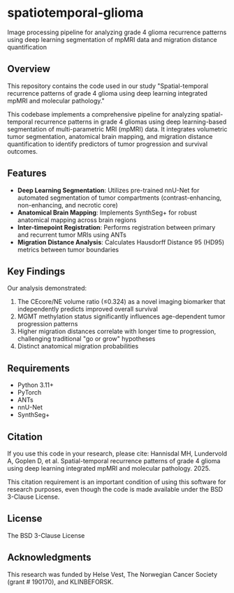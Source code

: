 # spatiotemporal-glioma

Image processing pipeline for analyzing grade 4 glioma recurrence patterns using deep learning segmentation of mpMRI data and migration distance quantification

## Overview

This repository contains the code used in our study "Spatial-temporal recurrence patterns of grade 4 glioma using deep learning integrated mpMRI and molecular pathology."

This codebase implements a comprehensive pipeline for analyzing spatial-temporal recurrence patterns in grade 4 gliomas using deep learning-based segmentation of multi-parametric MRI (mpMRI) data. It integrates volumetric tumor segmentation, anatomical brain mapping, and migration distance quantification to identify predictors of tumor progression and survival outcomes.

## Features

- **Deep Learning Segmentation**: Utilizes pre-trained nnU-Net for automated segmentation of tumor compartments (contrast-enhancing, non-enhancing, and necrotic core)
- **Anatomical Brain Mapping**: Implements SynthSeg+ for robust anatomical mapping across brain regions
- **Inter-timepoint Registration**: Performs registration between primary and recurrent tumor MRIs using ANTs
- **Migration Distance Analysis**: Calculates Hausdorff Distance 95 (HD95) metrics between tumor boundaries

## Key Findings

Our analysis demonstrated:
1. The CEcore/NE volume ratio (≤0.324) as a novel imaging biomarker that independently predicts improved overall survival
2. MGMT methylation status significantly influences age-dependent tumor progression patterns
3. Higher migration distances correlate with longer time to progression, challenging traditional "go or grow" hypotheses
4. Distinct anatomical migration probabilities 

## Requirements

- Python 3.11+
- PyTorch
- ANTs
- nnU-Net
- SynthSeg+

## Citation

If you use this code in your research, please cite:
Hannisdal MH, Lundervold A, Goplen D, et al. Spatial-temporal recurrence patterns of grade 4 glioma using
deep learning integrated mpMRI and molecular pathology. 2025.

This citation requirement is an important condition of using this software for research purposes, even though the code is made available under the BSD 3-Clause License.
## License

The BSD 3-Clause License

## Acknowledgments

This research was funded by Helse Vest, The Norwegian Cancer Society (grant # 190170), and KLINBEFORSK.
